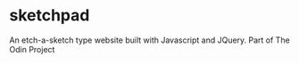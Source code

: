 # sketchpad
An etch-a-sketch type website built with Javascript and JQuery. Part of The Odin Project
